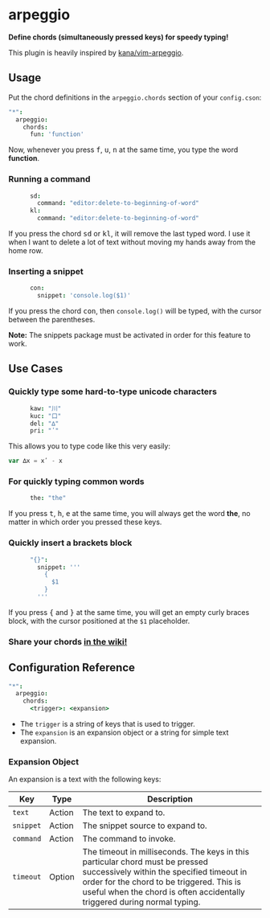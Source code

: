 # arpeggio

__Define chords (simultaneously pressed keys) for speedy typing!__

This plugin is heavily inspired by [kana/vim-arpeggio](https://github.com/kana/vim-arpeggio).

## Usage

Put the chord definitions in the `arpeggio.chords` section of your `config.cson`:

```cson
"*":
  arpeggio:
    chords:
      fun: 'function'
```

Now, whenever you press <kbd>f</kbd>, <kbd>u</kbd>, <kbd>n</kbd> at the same time, you type the word __function__.


### Running a command

```cson
      sd:
        command: "editor:delete-to-beginning-of-word"
      kl:
        command: "editor:delete-to-beginning-of-word"
```

If you press the chord <kbd>sd</kbd> or <kbd>kl</kbd>, it will remove the last typed word.
I use it when I want to delete a lot of text without moving my hands away from the home row.


### Inserting a snippet

```cson
      con:
        snippet: 'console.log($1)'
```

If you press the chord <kbd>con</kbd>, then `console.log()` will be typed,
with the cursor between the parentheses.

__Note:__ The snippets package must be activated in order for this feature to work.


## Use Cases

### Quickly type some hard-to-type unicode characters

```cson
      kaw: "川"
      kuc: "口"
      del: "∆"
      pri: "ʹ"
```

This allows you to type code like this very easily:

```js
var ∆x = xʹ - x
```


### For quickly typing common words

```cson
      the: "the"
```

If you press <kbd>t</kbd>, <kbd>h</kbd>, <kbd>e</kbd> at the same time,
you will always get the word __the__, no matter in which order you pressed these keys.


### Quickly insert a brackets block

```cson
      "{}":
        snippet: '''
          {
            $1
          }
        '''
```

If you press <kbd>{</kbd> and <kbd>}</kbd> at the same time,
you will get an empty curly braces block, with the cursor positioned at the `$1` placeholder.


### Share your chords [in the wiki!](https://github.com/dtinth/atom-arpeggio/wiki)


## Configuration Reference

```cson
"*":
  arpeggio:
    chords:
      <trigger>: <expansion>
```

- The `trigger` is a string of keys that is used to trigger.
- The `expansion` is an expansion object or a string for simple text expansion.


### Expansion Object

An expansion is a text with the following keys:

| Key | Type | Description |
| --- | ---- | ----------- |
| `text` | Action | The text to expand to. |
| `snippet` | Action | The snippet source to expand to. |
| `command` | Action | The command to invoke. |
| `timeout` | Option | The timeout in milliseconds. The keys in this particular chord must be pressed successively within the specified timeout in order for the chord to be triggered. This is useful when the chord is often accidentally triggered during normal typing. |
